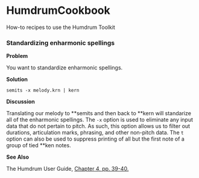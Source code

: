# HumdrumCookbook
How-to recipes to use the Humdrum Toolkit


### Standardizing enharmonic spellings

__Problem__

You want to standardize enharmonic spellings.

__Solution__

```
semits -x melody.krn | kern
```

__Discussion__

Translating our melody to \*\*semits and then back to \*\*kern will standarize all of the enharmonic spellings. The `-x` option is used to eliminate any input data that do not pertain to pitch. As such, this option allows us to filter out durations, articulation marks, phrasing, and other non-pitch data. The `t` option can also be used to suppress printing of all but the first note of a group of tied \*\*ken notes.

__See Also__

The Humdrum User Guide, [Chapter 4, pp. 39-40.](http://www.humdrum.org/guide/ch04/)
